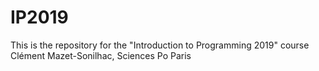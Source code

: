 # IP2019

This is the repository for the "Introduction to Programming 2019" course
Clément Mazet-Sonilhac, Sciences Po Paris


